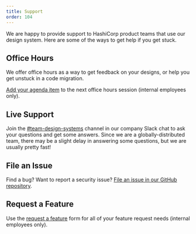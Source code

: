 ```yaml
---
title: Support
order: 104
---
```



We are happy to provide support to HashiCorp product teams that use our design system. Here are some of the ways to get help if you get stuck.

## Office Hours

We offer office hours as a way to get feedback on your designs, or help you get unstuck in a code migration.

[Add your agenda item](https://docs.google.com/forms/d/e/1FAIpQLSf9T_M7gSAQ7zTM9z0gR11kvqpiTnbByrTsqDk305s3SxblRw/viewform) to the next office hours session (internal employees only).

## Live Support

Join the [#team-design-systems](https://hashicorp.slack.com/archives/C7KTUHNUS) channel in our company Slack chat to ask your questions and get some answers. Since we are a globally-distributed team, there may be a slight delay in answering some questions, but we are usually pretty fast!

## File an Issue

Find a bug? Want to report a security issue? [File an issue in our GitHub repository](https://github.com/hashicorp/design-system/issues/new/choose).

## Request a Feature

Use the [request a feature](https://docs.google.com/forms/d/e/1FAIpQLScpMXgrUTVT5fYriu4Pp48r4Nl_eCPluVnJLg0Yg3NXsRWvIA/viewform) form for all of your feature request needs (internal employees only).
